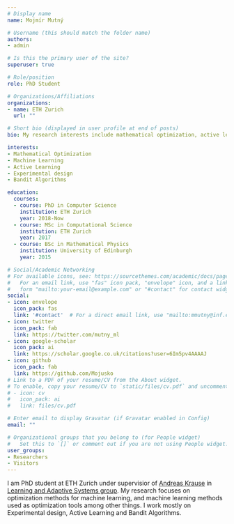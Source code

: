 ```yaml
---
# Display name
name: Mojmír Mutný

# Username (this should match the folder name)
authors:
- admin

# Is this the primary user of the site?
superuser: true

# Role/position
role: PhD Student

# Organizations/Affiliations
organizations:
- name: ETH Zurich
  url: ""

# Short bio (displayed in user profile at end of posts)
bio: My research interests include mathematical optimization, active learning and general machine learning

interests:
- Mathematical Optimization
- Machine Learning
- Active Learning
- Experimental design
- Bandit Algorithms

education:
  courses:
  - course: PhD in Computer Science
    institution: ETH Zurich
    year: 2018-Now
  - course: MSc in Computational Science
    institution: ETH Zurich
    year: 2017
  - course: BSc in Mathematical Physics
    institution: University of Edinburgh
    year: 2015

# Social/Academic Networking
# For available icons, see: https://sourcethemes.com/academic/docs/page-builder/#icons
#   For an email link, use "fas" icon pack, "envelope" icon, and a link in the
#   form "mailto:your-email@example.com" or "#contact" for contact widget.
social:
- icon: envelope
  icon_pack: fas
  link: '#contact'  # For a direct email link, use "mailto:mmutny@inf.ethz.ch".
- icon: twitter
  icon_pack: fab
  link: https://twitter.com/mutny_ml
- icon: google-scholar
  icon_pack: ai
  link: https://scholar.google.co.uk/citations?user=6Im5pv4AAAAJ
- icon: github
  icon_pack: fab
  link: https://github.com/Mojusko
# Link to a PDF of your resume/CV from the About widget.
# To enable, copy your resume/CV to `static/files/cv.pdf` and uncomment the lines below.
# - icon: cv
#   icon_pack: ai
#   link: files/cv.pdf

# Enter email to display Gravatar (if Gravatar enabled in Config)
email: ""

# Organizational groups that you belong to (for People widget)
#   Set this to `[]` or comment out if you are not using People widget.
user_groups:
- Researchers
- Visitors
---
```


I am PhD student at ETH Zurich under supervisior of [Andreas Krause](https://las.inf.ethz.ch/krausea) in [Learning and Adaptive Systems group](https://las.inf.ethz.ch/). My research focuses on optimization methods for machine learning, and machine learning methods used as optimization tools among other things. I work mostly on Experimental design, Active Learning and Bandit Algorithms. 